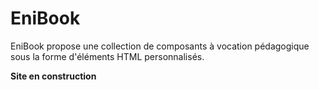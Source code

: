 # EniBook

EniBook propose une collection de composants à vocation pédagogique sous la forme d'éléments HTML personnalisés.

**Site en construction**

